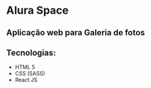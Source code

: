 <h1> Alura Space  </h1>

<h2> Aplicação web para Galeria de fotos </h2>

<h2> Tecnologias:</h2>

<ul>
<li>HTML 5</li>
<li>CSS (SASS)</li>
<li>React JS</li>
</ul>
